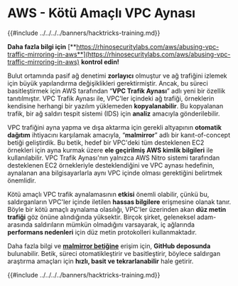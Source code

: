 # AWS - Kötü Amaçlı VPC Aynası

{{#include ../../../../banners/hacktricks-training.md}}

**Daha fazla bilgi için** [**https://rhinosecuritylabs.com/aws/abusing-vpc-traffic-mirroring-in-aws**](https://rhinosecuritylabs.com/aws/abusing-vpc-traffic-mirroring-in-aws) **kontrol edin!**

Bulut ortamında pasif ağ denetimi **zorlayıcı** olmuştur ve ağ trafiğini izlemek için büyük yapılandırma değişiklikleri gerektirmiştir. Ancak, bu süreci basitleştirmek için AWS tarafından “**VPC Trafik Aynası**” adlı yeni bir özellik tanıtılmıştır. VPC Trafik Aynası ile, VPC'ler içindeki ağ trafiği, örneklerin kendisine herhangi bir yazılım yüklemeden **kopyalanabilir**. Bu kopyalanan trafik, bir ağ saldırı tespit sistemi (IDS) için **analiz** amacıyla gönderilebilir.

VPC trafiğini ayna yapma ve dışa aktarma için gerekli altyapının **otomatik dağıtım** ihtiyacını karşılamak amacıyla, “**malmirror**” adlı bir kanıt-of-concept betiği geliştirdik. Bu betik, hedef bir VPC'deki tüm desteklenen EC2 örnekleri için ayna kurmak üzere **ele geçirilmiş AWS kimlik bilgileri** ile kullanılabilir. VPC Trafik Aynası'nın yalnızca AWS Nitro sistemi tarafından desteklenen EC2 örnekleriyle desteklendiğini ve VPC aynası hedefinin, aynalanan ana bilgisayarlarla aynı VPC içinde olması gerektiğini belirtmek önemlidir.

Kötü amaçlı VPC trafik aynalamasının **etkisi** önemli olabilir, çünkü bu, saldırganların VPC'ler içinde iletilen **hassas bilgilere** erişmesine olanak tanır. Böyle bir kötü amaçlı aynalama olasılığı, VPC'ler üzerinden akan **düz metin trafiği** göz önüne alındığında yüksektir. Birçok şirket, geleneksel adam-arasında saldırıların mümkün olmadığını varsayarak, iç ağlarında **performans nedenleri** için düz metin protokolleri kullanmaktadır.

Daha fazla bilgi ve [**malmirror betiğine**](https://github.com/RhinoSecurityLabs/Cloud-Security-Research/tree/master/AWS/malmirror) erişim için, **GitHub deposunda** bulunabilir. Betik, süreci otomatikleştirir ve basitleştirir, böylece saldırgan araştırma amaçları için **hızlı, basit ve tekrarlanabilir** hale getirir.

{{#include ../../../../banners/hacktricks-training.md}}
